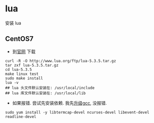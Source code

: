 # lua

安装 lua

## CentOS7

* 到[官网](http://www.lua.org/download.html) 下载

``` shell
curl -R -O http://www.lua.org/ftp/lua-5.3.5.tar.gz
tar zxf lua-5.3.5.tar.gz
cd lua-5.3.5
make linux test
sudo make install
lua -v
## lua 头文件默认安装在: /usr/local/include
## lua 库文件默认安装在: /usr/local/lib
```

* 如果报错. 尝试先安装依赖. 我先[升级gcc](./gcc.md), 没报错.

``` shell
sudo yum install -y libtermcap-devel ncurses-devel libevent-devel readline-devel
```
